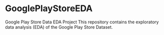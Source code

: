 # GooglePlayStoreEDA
Google Play Store Data EDA Project This repository contains the exploratory data analysis (EDA) of the Google Play Store Dataset.
